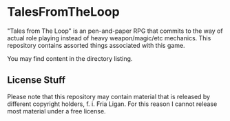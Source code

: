 # TalesFromTheLoop

"Tales from The Loop" is an pen-and-paper RPG that commits to the way of actual role playing instead of heavy weapon/magic/etc mechanics. This repository contains assorted things associated with this game.

You may find content in the directory listing.

## License Stuff

Please note that this repository may contain material that is released by different copyright holders, f. i. Fria Ligan. For this reason I cannot release most material under a free license.
